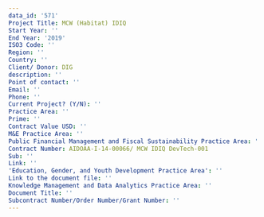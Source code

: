 ```yaml
---
data_id: '571'
Project Title: MCW (Habitat) IDIQ
Start Year: ''
End Year: '2019'
ISO3 Code: ''
Region: ''
Country: ''
Client/ Donor: DIG
description: ''
Point of contact: ''
Email: ''
Phone: ''
Current Project? (Y/N): ''
Practice Area: ''
Prime: ''
Contract Value USD: ''
M&E Practice Area: ''
Public Financial Management and Fiscal Sustainability Practice Area: ''
Contract Number: AIDOAA-I-14-00066/ MCW IDIQ DevTech-001
Sub: ''
Link: ''
'Education, Gender, and Youth Development Practice Area': ''
Link to the document file: ''
Knowledge Management and Data Analytics Practice Area: ''
Document Title: ''
Subcontract Number/Order Number/Grant Number: ''
---
```

